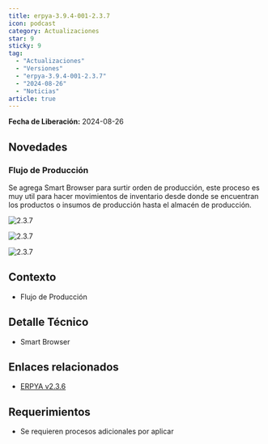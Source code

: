 ```yaml
---
title: erpya-3.9.4-001-2.3.7
icon: podcast
category: Actualizaciones
star: 9
sticky: 9
tag:
  - "Actualizaciones"
  - "Versiones"
  - "erpya-3.9.4-001-2.3.7"
  - "2024-08-26"
  - "Noticias"
article: true
---
```


**Fecha de Liberación:** 2024-08-26

## Novedades

### Flujo de Producción

Se agrega Smart Browser para surtir orden de producción, este proceso es muy util para hacer movimientos de inventario desde donde se encuentran los productos o insumos de producción hasta el almacén de producción.

![2.3.7](/assets/img/downloads/updates/resources/adempiere-patch-zk-2.3.7-img1.png)

![2.3.7](/assets/img/downloads/updates/resources/adempiere-patch-zk-2.3.7-img2.png)

![2.3.7](/assets/img/downloads/updates/resources/adempiere-patch-zk-2.3.7-img3.png)

## Contexto

- Flujo de Producción

## Detalle Técnico

- Smart Browser

## Enlaces relacionados

- [ERPYA v2.3.6](https://github.com/erpya/adempiere_patch_zk/releases/tag/2.3.7)

## Requerimientos

- Se requieren procesos adicionales por aplicar
